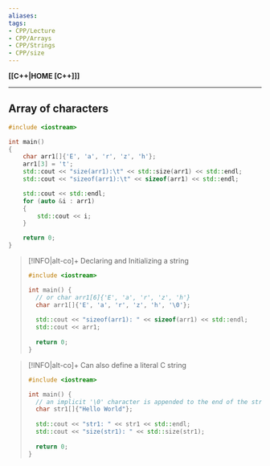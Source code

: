 ```yaml
---
aliases:
tags:
- CPP/Lecture
- CPP/Arrays
- CPP/Strings
- CPP/size
---
```

**[[C++|HOME [C++]]]**

---
## Array of characters
```cpp
#include <iostream>

int main()
{
    char arr1[]{'E', 'a', 'r', 'z', 'h'};
    arr1[3] = 't';
    std::cout << "size(arr1):\t" << std::size(arr1) << std::endl;
    std::cout << "sizeof(arr1):\t" << sizeof(arr1) << std::endl;

    std::cout << std::endl;
    for (auto &i : arr1)
    {
        std::cout << i;
    }

    return 0;
}
```

>[!INFO|alt-co]+ Declaring and Initializing a string
> ```cpp
> #include <iostream>
> 
> int main() {
> 	// or char arr1[6]{'E', 'a', 'r', 'z', 'h'}
> 	char arr1[]{'E', 'a', 'r', 'z', 'h', '\0'};
> 	
> 	std::cout << "sizeof(arr1): " << sizeof(arr1) << std::endl;
> 	std::cout << arr1;
> 	
> 	return 0;
> }
> ```

>[!INFO|alt-co]+ Can also define a literal C string
> ```cpp
> #include <iostream>
> 
> int main() {
> 	// an implicit '\0' character is appended to the end of the string, making it a C string
> 	char str1[]{"Hello World"};
> 	
> 	std::cout << "str1: " << str1 << std::endl;
> 	std::cout << "size(str1): " << std::size(str1);
> 	
> 	return 0;
> }
> ```